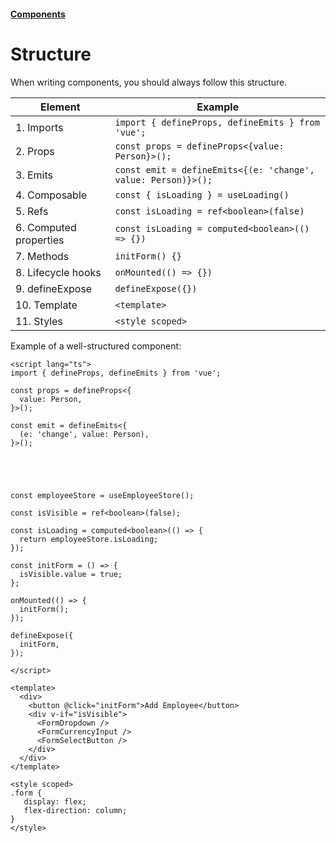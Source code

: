 #### [Components](/components.md)

# Structure

When writing components, you should always follow this structure.

| Element                | Example                                                       |
| ---------------------- | ------------------------------------------------------------- |
| 1. Imports             | `import { defineProps, defineEmits } from 'vue';`             |
| 2. Props               | `const props = defineProps<{value: Person}>();`               |
| 3. Emits               | `const emit = defineEmits<{(e: 'change', value: Person)}>();` |
| 4. Composable          | `const { isLoading } = useLoading()`                          |
| 5. Refs                | `const isLoading = ref<boolean>(false)`                       |
| 6. Computed properties | `const isLoading = computed<boolean>(() => {})`               |
| 7. Methods             | `initForm() {}`                                               |
| 8. Lifecycle hooks     | `onMounted(() => {})`                                         |
| 9. defineExpose        | `defineExpose({})`                                            |
| 10. Template           | `<template>`                                                  |
| 11. Styles             | `<style scoped>`                                              |

Example of a well-structured component:

```vue
<script lang="ts">
import { defineProps, defineEmits } from 'vue';

const props = defineProps<{
  value: Person,
}>();

const emit = defineEmits<{
  (e: 'change', value: Person),
}>();





const employeeStore = useEmployeeStore();

const isVisible = ref<boolean>(false);

const isLoading = computed<boolean>(() => {
  return employeeStore.isLoading;
});

const initForm = () => {
  isVisible.value = true;
};

onMounted(() => {
  initForm();
});

defineExpose({
  initForm,
});

</script>

<template>
  <div>
    <button @click="initForm">Add Employee</button>
    <div v-if="isVisible">
      <FormDropdown />
      <FormCurrencyInput />
      <FormSelectButton />
    </div>
  </div>
</template>

<style scoped>
.form {
   display: flex;
   flex-direction: column;
}
</style>
```
